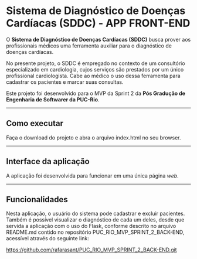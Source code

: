 # Sistema de Diagnóstico de Doenças Cardíacas (SDDC) - APP FRONT-END 

O **Sistema de Diagnóstico de Doenças Cardíacas (SDDC)** busca prover aos profissionais médicos 
uma ferramenta auxiliar para o diagnóstico de doenças cardíacas.

No presente projeto, o SDDC é empregado no contexto de um consultório especializado em cardiologia, cujos serviços são 
prestados por um único profissional cardiologista. Cabe ao médico o uso dessa ferramenta 
para cadastrar os pacientes e marcar suas consultas.

Este projeto foi desenvolvido para o MVP da Sprint 2 da **Pós Gradução de Engenharia de Softwarer da PUC-Rio**. 

---
## Como executar

Faça o download do projeto e abra o arquivo index.html no seu browser.

---
## Interface da aplicação

A aplicação foi desenvolvida para funcionar em uma única página *web*.

---
## Funcionalidades

Nesta aplicação, o usuário do sistema pode cadastrar e excluir pacientes. Também é possível visualizar o diagnóstico de cada um deles, desde que servida a aplicação com o uso do Flask, conforme descrito no arquivo README.md contido no repositório PUC_RIO_MVP_SPRINT_2_BACK-END, acessível através do seguinte link: 

https://github.com/rafarasant/PUC_RIO_MVP_SPRINT_2_BACK-END.git
